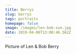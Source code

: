 ```yaml
---
title: Berrys
slug: berrys
tags: portraits
homepage: false
image: /images/len-bob-sun.jpg
date: 2019-04-06T13:08:46.562Z
---
```

Picture of Len & Bob Berry
